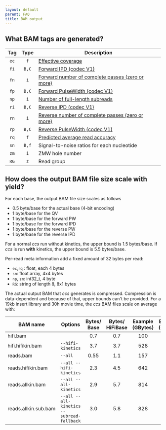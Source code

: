 ```yaml
---
layout: default
parent: FAQ
title: BAM output
---
```


## What BAM tags are generated?

|  Tag  | Type  | Description |
| :---: | :---: | ----------- |
| `ec`  | `f`   | [Effective coverage](/faq/accuracy-vs-passes#how-is-number-of-passes-computed)|
| `fi`  | `B,C` | [Forward IPD (codec V1)](/faq/kinetics)|
| `fn`  | `i`   | [Forward number of complete passes (zero or more)](/faq/kinetics)|
| `fp`  | `B,C` | [Forward PulseWidth (codec V1)](/faq/kinetics)|
| `np`  | `i`   | [Number of full-length subreads](/faq/accuracy-vs-passes#how-is-number-of-passes-computed)|
| `ri`  | `B,C` | [Reverse IPD (codec V1)](/faq/kinetics)|
| `rn`  | `i`   | [Reverse number of complete passes (zero or more)](/faq/kinetics)|
| `rp`  | `B,C` | [Reverse PulseWidth (codec V1)](/faq/kinetics)|
| `rq`  | `f`   | [Predicted average read accuracy](/how-does-ccs-work#9-qv-calculation)|
| `sn`  | `B,f` | Signal-to-noise ratios for each nucleotide|
| `zm`  | `i`   | ZMW hole number |
| `RG`  | `z`   | Read group |


## How does the output BAM file size scale with yield?
For each base, the output BAM file size scales as follows
 - 0.5 byte/base for the actual base (4-bit encoding)
 - 1 byte/base for the QV
 - 1 byte/base for the forward PW
 - 1 byte/base for the forward IPD
 - 1 byte/base for the reverse PW
 - 1 byte/base for the reverse IPD

For a normal _ccs_ run without kinetics, the upper bound is 1.5 bytes/base.
If _ccs_ is run **with** kinetics, the upper bound is 5.5 bytes/base.

Per-read meta information add a fixed amount of 32 bytes per read:
 - `ec`,`rq` : float, each 4 bytes
 - `sn`: float array, 4x4 bytes
 - `np`, `zm`: int32_t, 4 byte
 - `RG`: string of length 8, 8x1 bytes

The actual output BAM that _ccs_ generates is compressed. Compression is
data-dependent and because of that, upper bounds can't be provided.
For a 19kb insert library and 30h movie time, the _ccs_ BAM files scale on
average with:

| BAM name             |        Options                             | Bytes/<br>Base | Bytes/<br>HiFiBase | Example<br>(GBytes) | Example<br>(GBytes) |
| -------------------- | ------------------------------------------ | :------------: | :----------------: | :-----------------: | :-----------------: |
| hifi.bam             |                                            | 0.7            | 0.7                | 100                 | 63                  |
| hifi.hifikin.bam     | `--hifi-kinetics`                          | 3.7            | 3.7                | 528                 | 336                 |
| reads.bam            | `--all`                                    | 0.55           | 1.1                | 157                 | 100                 |
| reads.hifikin.bam    | `--all --hifi-kinetics`                    | 2.3            | 4.5                | 642                 | 409                 |
| reads.allkin.bam     | `--all --all-kinetics`                     | 2.9            | 5.7                | 814                 | 518                 |
| reads.allkin.sub.bam | `--all --all-kinetics --subread-fallback`  | 3.0            | 5.8                | 828                 | 527                 |
